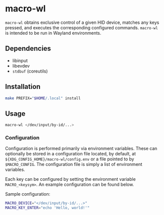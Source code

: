 # macro-wl

`macro-wl` obtains exclusive control of a given HID device, matches any keys
pressed, and executes the corresponding configured commands. `macro-wl` is
intended to be run in Wayland environments.

## Dependencies

- libinput
- libevdev
- `stdbuf` (coreutils)

## Installation

```sh
make PREFIX="$HOME/.local" install
```

## Usage

```sh
macro-wl </dev/input/by-id/...>
```

### Configuration

Configuration is performed primarily via environment variables. These
can optionally be stored in a configuration file located, by default,
at `${XDG_CONFIG_HOME}/macro-wl/config.env` or a file pointed to by
`$MACRO_CONFIG`. The configuration file is simply a list of environment
variables.

Each key can be configured by setting the environment variable `MACRO_<keysym>`.
An example configuration can be found below.

Sample configuration:
```sh
MACRO_DEVICE="</dev/input/by-id/...>"
MACRO_KEY_ENTER="echo 'Hello, world!'"
```
